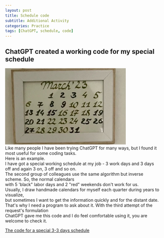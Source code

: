 ```yaml
---
layout: post
title: Schedule code
subtitle: Additional Activity
categories: Practice
tags: [ChatGPT, schedule, code]
---
```


## ChatGPT created a working code for my special schedule

 ![Handwritten calendar](/assets/images/banners/March2023.jpg)<br>
Like many people I have been trying ChatGPT for many ways, but I found it most useful for some coding tasks. <br>
Here is an example. <br>
I have got a special working schedule at my job - 3 work days and 3 days off and again 3 on, 3 off and so on. <br>
The second group of colleagues use the same algorithm but inverse scheme. So, the normal calendars<br>
with 5 'black" labor days and 2 "red" weekends don't work for us. <br>
Usually, I draw handmade calendars for myself each quarter during years to visualize, <br>
but sometimes I want to get the information quickly and for the distant date. <br>
That's why I need a program to ask about it. With the third attempt of the request's formulation <br>
ChatGPT gave me this code and I do feel comfortable using it, you are welcome to check it.<br>

[The code for a special 3-3 days schedule](https://github.com/Vasilisalook/vasilisalook.github.io/blob/main/Emissions.pdf)



